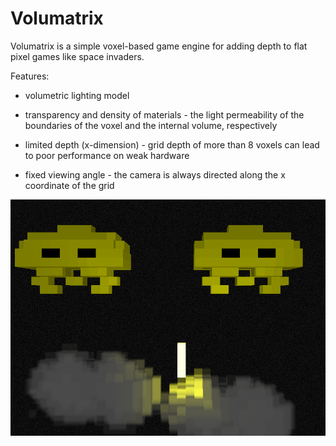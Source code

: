 # Volumatrix

Volumatrix is a simple voxel-based game engine for adding depth to flat pixel games like space invaders.


Features:

- volumetric lighting model

- transparency and density of materials - the light permeability of the boundaries of the voxel and the internal volume, respectively

- limited depth (x-dimension) - grid depth of more than 8 voxels can lead to poor performance on weak hardware

- fixed viewing angle - the camera is always directed along the x coordinate of the grid

![image](./image.png)
